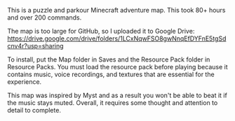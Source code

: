 This is a puzzle and parkour Minecraft adventure map. This took 80+ hours and over 200 commands.

The map is too large for GitHub, so I uploaded it to Google Drive:
https://drive.google.com/drive/folders/1LCxNqwFSO8gwNnqEfDYFnE5tgSdcnv4r?usp=sharing

To install, put the Map folder in Saves and the Resource Pack folder in Resource Packs. You must load the resource pack before playing because it contains music, voice recordings, and textures that are essential for the experience.

This map was inspired by Myst and as a result you won't be able to beat it if the music stays muted. Overall, it requires some thought and attention to detail to complete.
